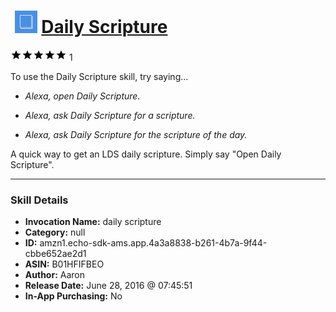 # &nbsp;<img src="skill_icon" alt="Daily Scripture icon" width="36"> [Daily Scripture](http://alexa.amazon.com/#skills/amzn1.echo-sdk-ams.app.4a3a8838-b261-4b7a-9f44-cbbe652ae2d1)
![5 stars](../../images/ic_star_black_18dp_1x.png)![5 stars](../../images/ic_star_black_18dp_1x.png)![5 stars](../../images/ic_star_black_18dp_1x.png)![5 stars](../../images/ic_star_black_18dp_1x.png)![5 stars](../../images/ic_star_black_18dp_1x.png) 1

To use the Daily Scripture skill, try saying...

* *Alexa, open Daily Scripture.*

* *Alexa, ask Daily Scripture for a scripture.*

* *Alexa, ask Daily Scripture for the scripture of the day.*

A quick way to get an LDS daily scripture.  Simply say "Open Daily Scripture".

***

### Skill Details

* **Invocation Name:** daily scripture
* **Category:** null
* **ID:** amzn1.echo-sdk-ams.app.4a3a8838-b261-4b7a-9f44-cbbe652ae2d1
* **ASIN:** B01HFIFBEO
* **Author:** Aaron
* **Release Date:** June 28, 2016 @ 07:45:51
* **In-App Purchasing:** No
